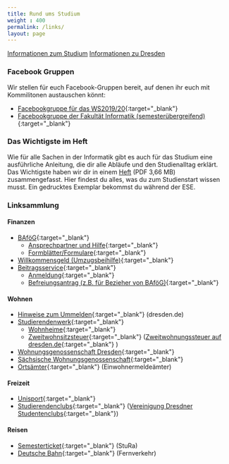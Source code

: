 ```yaml
---
title: Rund ums Studium
weight : 400
permalink: /links/
layout: page
---
```


<a class="button expand" href="/{{site.year}}/links/studies/">Informationen zum Studium</a>
<a class="button expand" href="/{{site.year}}/links/dresden/">Informationen zu Dresden</a>

### Facebook Gruppen

Wir stellen für euch Facebook-Gruppen bereit, auf denen ihr euch mit Kommilitonen austauschen könnt:

*   [Facebookgruppe für das WS2019/20](https://www.facebook.com/groups/2396690160597203/ "Erstsemester Facebookgruppe"){:target="_blank"}
*   [Facebookgruppe der Fakultät Informatik (semesterübergreifend)](https://www.facebook.com/groups/TUDInf/ "Facebookgruppe"){:target="_blank"}


### Das Wichtigste im Heft

Wie für alle Sachen in der Informatik gibt es auch für das Studium eine ausführliche Anleitung, die dir alle Abläufe und den Studienalltag erklärt. Das Wichtigste haben wir dir in einem [Heft](https://github.com/fsr/nopanic/releases/download/v{{site.year}}/manual_compressed.pdf) (PDF 3,66 MB) zusammengefasst. Hier findest du alles, was du zum Studienstart wissen musst. Ein gedrucktes Exemplar bekommst du während der ESE.

### Linksammlung

#### Finanzen

*   [BAföG](http://das-neue-bafög.de "Das Neue BAföG"){:target="_blank"}
    *   [Ansprechpartner und Hilfe](https://www.studentenwerk-dresden.de/finanzierung/ "Studierendenwerk"){:target="_blank"}
    *   [Formblätter/Formulare](https://www.das-neue-bafoeg.de/de/432.php "Formblätter bzgl. BAföG"){:target="_blank"}
*   [Willkommensgeld (Umzugsbeihilfe)](https://www.studentenwerk-dresden.de/wohnen/umzugsbeihilfe.html "Umzugsbeihilfeinfo beim Studierendenwerk"){:target="_blank"}
*   [Beitragsservice](https://www.rundfunkbeitrag.de "Rundfunkbeitrag Startseite"){:target="_blank"}
    *   [Anmeldung](https://www.rundfunkbeitrag.de/formulare/buergerinnen_und_buerger/anmelden/index_ger.html "Beitragsservice"){:target="_blank"}
    *   [Befreiungsantrag (z.B. für Bezieher von BAföG)](https://www.rundfunkbeitrag.de/anmelden_und_aendern/antrag_auf_befreiung/ "Rundfunkbeitrag Befreiungsantrag"){:target="_blank"}

#### Wohnen

*   [Hinweise zum Ummelden](https://www.dresden.de/de/rathaus/dienstleistungen/wohnsitz_meldung_d115.php "Hinweise zum Wohnsitzwechsel der Stadt Dresden"){:target="_blank"}  (dresden.de)
*   [Studierendenwerk](https://www.studentenwerk-dresden.de/wohnen/){:target="_blank"}
    *   [Wohnheime](https://www.studentenwerk-dresden.de/wohnen/wohnheimkatalog/){:target="_blank"}
    *   [Zweitwohnsitzsteuer](https://www.studentenwerk-dresden.de/wohnen/umzugsbeihilfe.html){:target="_blank"}  ([Zweitwohnungssteuer auf dresden.de](https://www.dresden.de/de/rathaus/dienstleistungen/c_zweitwohnungssteuer.php){:target="_blank"} )
*   [Wohnungsgenossenschaft Dresden](https://www.wgs-dresden.de/){:target="_blank"}
*   [Sächsische Wohnungsgenossenschaft](https://www.swg-dresden.de/){:target="_blank"}
*   [Ortsämter](https://www.dresden.de/de/rathaus/ortsaemter.php){:target="_blank"}  (Einwohnermeldeämter)

#### Freizeit

*   [Unisport](https://www.usz.tu-dresden.de/){:target="_blank"}
*   [Studierendenclubs](https://www.studentenwerk-dresden.de/kultur/studentenclubs.html){:target="_blank"}   ([Vereinigung Dresdner Studentenclubs](https://vdsc.de/){:target="_blank"})

#### Reisen

*   [Semesterticket](https://www.stura.tu-dresden.de/semesterticket){:target="_blank"}  (StuRa)
*   [Deutsche Bahn](https://www.bahn.de/){:target="_blank"}  (Fernverkehr)
